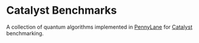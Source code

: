 # Catalyst Benchmarks

A collection of quantum algorithms implemented in [PennyLane](https://pennylane.ai/) for [Catalyst](https://github.com/PennyLaneAI/catalyst) benchmarking.
